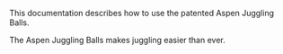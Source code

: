 This documentation describes how to use the patented Aspen Juggling Balls.

The Aspen Juggling Balls makes juggling easier than ever.